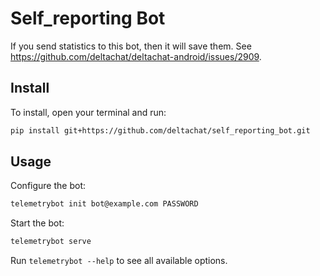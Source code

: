 # Self_reporting Bot

If you send statistics to this bot, then it will save them. See https://github.com/deltachat/deltachat-android/issues/2909.

## Install

To install, open your terminal and run:

```sh
pip install git+https://github.com/deltachat/self_reporting_bot.git
```

## Usage

Configure the bot:

```sh
telemetrybot init bot@example.com PASSWORD
```

Start the bot:

```sh
telemetrybot serve
```

Run `telemetrybot --help` to see all available options.

